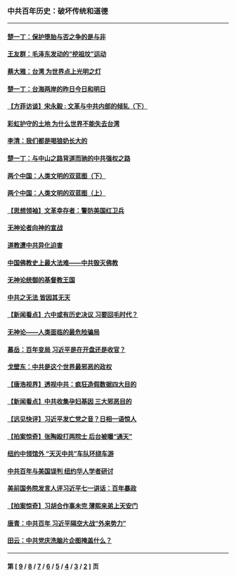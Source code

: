 ### 中共百年历史：破坏传统和道德
---
#### [楚一丁：保护堕胎与否之争的是与非](../../pages/nf1176114/n13815642.md?10280430) 
#### [王友群：毛泽东发动的“挖祖坟”运动](../../pages/nf1176114/n13723639.md?10280430) 
#### [蔡大雅：台湾 为世界点上光明之灯](../../pages/nf1176114/n13531530.md?10280430) 
#### [楚一丁：台海两岸的昨日今日和明日](../../pages/nf1176114/n13531468.md?10280430) 
#### [【方菲访谈】宋永毅 : 文革与中共内部的倾轧（下）](../../pages/nf1176114/n13486836.md?10280430) 
#### [彩虹护守的土地 为什么世界不能失去台湾](../../pages/nf1176114/n13476849.md?10280430) 
#### [李清：我们都是喝狼奶长大的](../../pages/nf1176114/n13471478.md?10280430) 
#### [楚一丁：与中山之路背道而驰的中共强权之路](../../pages/nf1176114/n13437270.md?10280430) 
#### [两个中国：人类文明的双蓝图（下）](../../pages/nf1176114/n13423132.md?10280430) 
#### [两个中国：人类文明的双蓝图（上）](../../pages/nf1176114/n13422687.md?10280430) 
#### [【思想领袖】文革幸存者：警防美国红卫兵](../../pages/nf1176114/n13339289.md?10280430) 
#### [无神论者向神的宣战](../../pages/nf1176114/n13281535.md?10280430) 
#### [道教遭中共异化迫害](../../pages/nf1176114/n13281463.md?10280430) 
#### [中国佛教史上最大法难——中共毁灭佛教](../../pages/nf1176114/n13281397.md?10280430) 
#### [无神论统御的基督教王国](../../pages/nf1176114/n13281280.md?10280430) 
#### [中共之无法 皆因其无天](../../pages/nf1176114/n13281088.md?10280430) 
#### [【新闻看点】六中或有历史决议 习要回毛时代？](../../pages/nf1176114/n13222895.md?10280430) 
#### [无神论——人类面临的最危险骗局](../../pages/nf1176114/n13196137.md?10280430) 
#### [慕岳：百年变局 习近平是在开盘还是收官？](../../pages/nf1176114/n13206516.md?10280430) 
#### [戈壁东：中共是这个世界最邪恶的政权](../../pages/nf1176114/n13085641.md?10280430) 
#### [【唐浩视界】透视中共：疯狂造假数据四大目的](../../pages/nf1176114/n13080590.md?10280430) 
#### [【新闻看点】中共收集孕妇基因 三大邪恶目的](../../pages/nf1176114/n13077182.md?10280430) 
#### [【远见快评】习近平发亡党之音？日相一语惊人](../../pages/nf1176114/n13074809.md?10280430) 
#### [【拍案惊奇】张陶殴打两院士 后台被曝“通天”](../../pages/nf1176114/n13070496.md?10280430) 
#### [纽约中领馆外 “天灭中共”车队环绕车游](../../pages/nf1176114/n13070693.md?10280430) 
#### [中共百年与美国误判 纽约华人学者研讨](../../pages/nf1176114/n13067969.md?10280430) 
#### [美前国务院发言人评习近平七一讲话：百年暴政](../../pages/nf1176114/n13066986.md?10280430) 
#### [【拍案惊奇】习胡合作事未完 薄熙来弟上天安门](../../pages/nf1176114/n13065867.md?10280430) 
#### [唐青：中共百年 习近平隔空大战“外来势力”](../../pages/nf1176114/n13065976.md?10280430) 
#### [田云：中共党庆洗脑片企图掩盖什么？](../../pages/nf1176114/n13064395.md?10280430) 

---
#### 第 [ [9](./9.md?10280430) / [8](./8.md?10280430) / [7](./7.md?10280430) / [6](./6.md?10280430) / [5](./5.md?10280430) / [4](./4.md?10280430) / [3](./3.md?10280430) / [2](./2.md?10280430) ] 页

